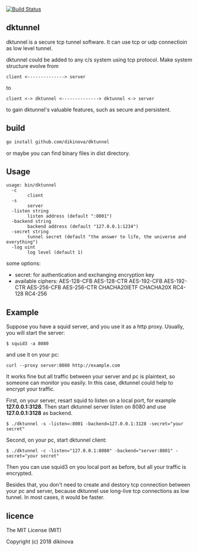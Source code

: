 [![Build Status](https://travis-ci.org/dikinova/dktunnel.svg?branch=master)](https://travis-ci.org/dikinova/dktunnel)

## dktunnel
dktunnel is a secure tcp tunnel software. It can use tcp or udp connectioin as low level tunnel.

dktunnel could be added to any c/s system using tcp protocol. Make system structure evolve from
```
client <--------------> server
```
to
```
client <-> dktunnel <--------------> dktunnel <-> server
```
to gain dktunnel's valuable features, such as secure and persistent. 

## build

```bash
go install github.com/dikinova/dktunnel
```

or maybe you can find binary files in dist directory.

## Usage

```
usage: bin/dktunnel
  -c
        client
  -s
        server
  -listen string
        listen address (default ":8001")
  -backend string
        backend address (default "127.0.0.1:1234")
  -secret string
        tunnel secret (default "the answer to life, the universe and everything")
  -log uint
        log level (default 1)

```

some options:
* secret: for authentication and exchanging encryption key
* available ciphers: AES-128-CFB AES-128-CTR AES-192-CFB AES-192-CTR AES-256-CFB AES-256-CTR CHACHA20IETF CHACHA20X RC4-128 RC4-256


## Example
Suppose you have a squid server, and you use it as a http proxy. Usually, you will start the server:
```
$ squid3 -a 8080
```
and use it on your pc:
```
curl --proxy server:8080 http://example.com
```
It works fine but all traffic between your server and pc is plaintext, so someone can monitor you easily. In this case, dktunnel could help to encrypt your traffic.

First, on your server, resart squid to listen on a local port, for example **127.0.0.1:3128**. Then start dktunnel server listen on 8080 and use **127.0.0.1:3128** as backend.
```
$ ./dktunnel -s -listen=:8001 -backend=127.0.0.1:3128 -secret="your secret"
```
Second, on your pc, start dktunnel client:
```
$ ./dktunnel -c -listen="127.0.0.1:8080" -backend="server:8001" -secret="your secret"
```

Then you can use squid3 on you local port as before, but all your traffic is encrypted. 

Besides that, you don't need to create and destory tcp connection between your pc and server, because dktunnel use long-live tcp connections as low tunnel. In most cases, it would be faster.

## licence
The MIT License (MIT)

Copyright (c) 2018 dikinova


